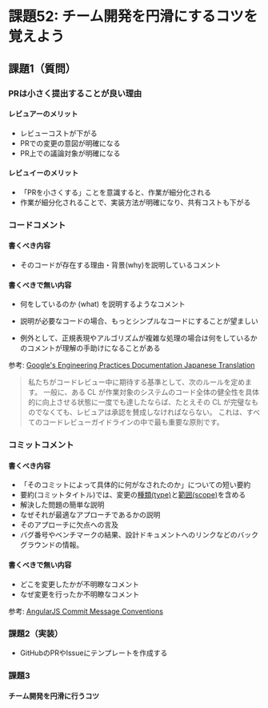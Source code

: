 # 課題52: チーム開発を円滑にするコツを覚えよう

## 課題1（質問）

### PRは小さく提出することが良い理由

#### レビュアーのメリット
- レビューコストが下がる
- PRでの変更の意図が明確になる
- PR上での議論対象が明確になる

#### レビュイーのメリット
- 「PRを小さくする」ことを意識すると、作業が細分化される
- 作業が細分化されることで、実装方法が明確になり、共有コストも下がる


### コードコメント

#### 書くべき内容

- そのコードが存在する理由・背景(why)を説明しているコメント

#### 書くべきで無い内容

- 何をしているのか (what) を説明するようなコメント


- 説明が必要なコードの場合、もっとシンプルなコードにすることが望ましい
- 例外として、正規表現やアルゴリズムが複雑な処理の場合は何をしているかのコメントが理解の手助けになることがある

参考: [Google's Engineering Practices Documentation Japanese Translation](https://shuuji3.xyz/eng-practices/review/)

>私たちがコードレビュー中に期待する基準として、次のルールを定めます。
>一般に、ある CL が作業対象のシステムのコード全体の健全性を具体的に向上させる状態に一度でも達したならば、たとえその CL が完璧なものでなくても、レビュアは承認を賛成しなければならない。
>これは、すべてのコードレビューガイドラインの中で最も重要な原則です。

### コミットコメント

#### 書くべき内容

- 「そのコミットによって具体的に何がなされたのか」についての短い要約
- 要約(コミットタイトル)では、変更の[種類(type)](https://gist.github.com/stephenparish/9941e89d80e2bc58a153#allowed-type)と[範囲(scope)](https://gist.github.com/stephenparish/9941e89d80e2bc58a153#allowed-scope)を含める
- 解決した問題の簡単な説明
- なぜそれが最適なアプローチであるかの説明
- そのアプローチに欠点への言及
- バグ番号やベンチマークの結果、設計ドキュメントへのリンクなどのバックグラウンドの情報。

#### 書くべきで無い内容

- どこを変更したかが不明瞭なコメント
- なぜ変更を行ったか不明瞭なコメント

参考: [AngularJS Commit Message Conventions](https://gist.github.com/stephenparish/9941e89d80e2bc58a153)


### 課題2（実装）

- GitHubのPRやIssueにテンプレートを作成する


### 課題3

#### チーム開発を円滑に行うコツ
